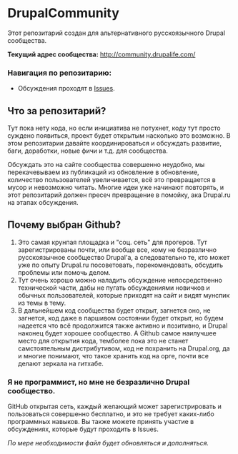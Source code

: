 # DrupalCommunity
Этот репозитарий создан для альтернативного русскоязычного Drupal сообщества. 

**Текущий адрес сообщества:** http://community.drupalife.com/

### Навигация по репозитарию:
- Обсуждения проходят в [Issues](https://github.com/Niklan/DrupalCommunity/issues).

## Что за репозитарий?
Тут пока нету кода, но если инициатива не потухнет, коду тут просто суждено появиться, проект будет открытым насколько это возможно. В этом репозитарии давайте координироваться и обсуждать развитие, баги, доработки, новые фичи и т.д. для сообщества.

Обсуждать это на сайте сообщества совершенно неудобно, мы перекачевываем из публикаций из обновление в обновление, количество пользователей увеличивается, всё это превращается в мусор и невозможно читать. Многие идеи уже начинают повторять, и этот репозитарий должен пресеч превращение в помойку, ака Drupal.ru на этапах обсуждения.

## Почему выбран Github?
1.  Это самая крунпая площадка и "соц. сеть" для прогеров. Тут зарегистрированы почти, или вообще все, кому не безразлично русскоязычное сообщество Drupal'a, а следовательно те, кто может уже по опыту Drupal.ru посоветовать, порекомендовать, обсудить проблемы или помочь делом.
2.  Тут очень хорошо можно наладить обсуждение непосредственно технической части, дабы не пугать обсуждениями новичков и обычных пользователей, которые приходят на сайт и видят мунспик из темы в тему.
3.  В дальнейшем код сообщества будет открыт, загнется оно, не загнется, код даже в паршивом состоянии будет открыт, но будем надеется что всё продолжится также активно и позитивно, и Drupal наконец будет хорошее сообщество. А Github самое наилучшее место для открытия кода, темболее пока это не станет самстоятельным дистрибутивом, код не похранить на Drupal.org, да и многие понимают, что такое хранить код на орге, почти все делают зеркала на гитхабе.

### Я не программист, но мне не безразлично Drupal сообщество.
GitHub открытая сеть, каждый желающий может зарегистрировать и пользоваться совершенно бесплатно, и это не требует каких-либо программных навыков. Вы также можете принять участие в обсуждениях, которые будут проходить в Issues.

*По мере необходимости файл будет обновляться и дополняться.*
